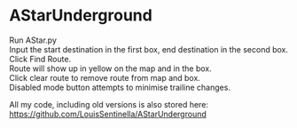 # AStarUnderground

Run AStar.py  
Input the start destination in the first box, end destination in the second box.  
Click Find Route.   
Route will show up in yellow on the map and in the box.  
Click clear route to remove route from map and box.  
Disabled mode button attempts to minimise trailine changes.  

All my code, including old versions is also stored here:   
https://github.com/LouisSentinella/AStarUnderground
